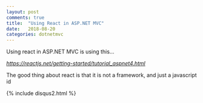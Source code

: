 ```yaml
---
layout: post
comments: true
title:  "Using React in ASP.NET MVC"
date:   2018-08-20
categories: dotnetmvc
---
```


Using react in ASP.NET MVC is using this...

<i>https://reactjs.net/getting-started/tutorial_aspnet4.html</i>

The good thing about react is that it is not a framework, 
and just a javascript id

{% include disqus2.html %}